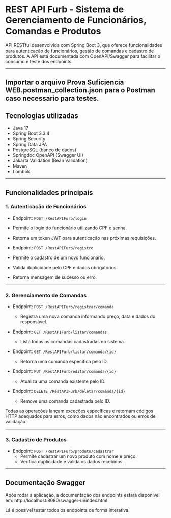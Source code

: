 # REST API Furb - Sistema de Gerenciamento de Funcionários, Comandas e Produtos

API RESTful desenvolvida com Spring Boot 3, que oferece funcionalidades para autenticação de funcionários, gestão de comandas e cadastro de produtos. A API está documentada com OpenAPI/Swagger para facilitar o consumo e teste dos endpoints.

---
Importar o arquivo Prova Suficiencia WEB.postman_collection.json para o Postman caso necessario para testes.
---

## Tecnologias utilizadas

- Java 17
- Spring Boot 3.3.4
- Spring Security
- Spring Data JPA
- PostgreSQL (banco de dados)
- Springdoc OpenAPI (Swagger UI)
- Jakarta Validation (Bean Validation)
- Maven
- Lombok

---

## Funcionalidades principais

### 1. Autenticação de Funcionários

- Endpoint: `POST /RestAPIFurb/login`
- Permite o login do funcionário utilizando CPF e senha.
- Retorna um token JWT para autenticação nas próximas requisições.

- Endpoint: `POST /RestAPIFurb/registro`
- Permite o cadastro de um novo funcionário.
- Valida duplicidade pelo CPF e dados obrigatórios.
- Retorna mensagem de sucesso ou erro.

---

### 2. Gerenciamento de Comandas

- Endpoint: `POST /RestAPIFurb/registrar/comanda`
  - Registra uma nova comanda informando preço, data e dados do responsável.
  
- Endpoint: `GET /RestAPIFurb/listar/comandas`
  - Lista todas as comandas cadastradas no sistema.
  
- Endpoint: `GET /RestAPIFurb/listar/comanda/{id}`
  - Retorna uma comanda específica pelo ID.
  
- Endpoint: `PUT /RestAPIFurb/editar/comanda/{id}`
  - Atualiza uma comanda existente pelo ID.
  
- Endpoint: `DELETE /RestAPIFurb/deletar/comanda/{id}`
  - Remove uma comanda cadastrada pelo ID.

Todas as operações lançam exceções específicas e retornam códigos HTTP adequados para erros, como dados não encontrados ou erros de validação.

---

### 3. Cadastro de Produtos

- Endpoint: `POST /RestAPIFurb/produto/cadastrar`
  - Permite cadastrar um novo produto com nome e preço.
  - Verifica duplicidade e valida os dados recebidos.

---

## Documentação Swagger

Após rodar a aplicação, a documentação dos endpoints estará disponível em: http://localhost:8080/swagger-ui/index.html

Lá é possível testar todos os endpoints de forma interativa.


